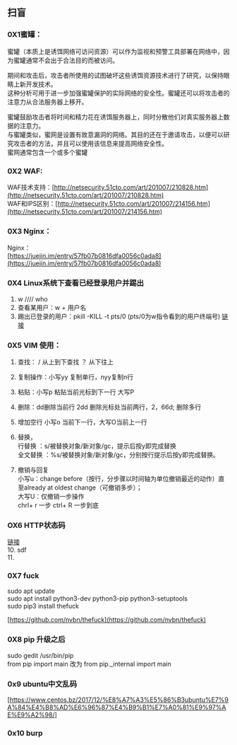 ## 扫盲

### 0X1蜜罐：

蜜罐（本质上是诱饵网络可访问资源）可以作为监视和预警工具部署在网络中，因为蜜罐通常不会出于合法目的而被访问。

期间和攻击后，攻击者所使用的试图破坏这些诱饵资源技术进行了研究，以保持眼睛上新开发技术。  
这种分析可用于进一步加强蜜罐保护的实际网络的安全性。蜜罐还可以将攻击者的注意力从合法服务器上移开。

蜜罐鼓励攻击者将时间和精力花在诱饵服务器上，同时分散他们对真实服务器上数据的注意力。  
与蜜罐类似，蜜网是设置有故意漏洞的网络。其目的还在于邀请攻击，以便可以研究攻击者的方法，并且可以使用该信息来提高网络安全性。  
蜜网通常包含一个或多个蜜罐

### 0X2 WAF:

WAF技术支持：[http://netsecurity.51cto.com/art/201007/210828.htm](http://netsecurity.51cto.com/art/201007/210828.htm)  
WAF和IPS区别：[http://netsecurity.51cto.com/art/201007/214156.htm](http://netsecurity.51cto.com/art/201007/214156.htm)

### 0X3 Nginx：

Nginx：  
    [https://juejin.im/entry/57fb07b0816dfa0056c0ada8](https://juejin.im/entry/57fb07b0816dfa0056c0ada8)

### 0X4 Linux系统下查看已经登录用户并踢出

1. w   ////  who   
2. 查看某用户：w + 用户名
3. 踢出已登录的用户：pkill -KILL -t pts/0 \(pts/0为w指令看到的用户终端号\) [链接](https://blog.csdn.net/cloudeagle_bupt/article/details/9628779)

### 0X5 VIM 使用：

1. 查找：  /  从上到下查找 ？ 从下往上

2. 复制操作：小写yy 复制单行，nyy复制n行

3. 粘贴：小写p 粘贴当前光标到下一行 大写P

4. 删除：dd删除当前行 2dd 删除光标处当前两行，2，66d; 删除多行

5. 增加空行  小写o 当前下一行，大写O当前上一行

6. 替换，  
   行替换   ：s/被替换对象/新对象/gc，提示后按y即完成替换  
   全文替换 ：%s/被替换对象/新对象/gc，分别按行提示后按y即完成替换。

7. 撤销与回复  
    小写u：change before（按行，分步骤以时间轴为单位撤销最近的动作）直至already at oldest change（可撤销多步）；  
    大写U：仅撤销一步操作  
    chrl+ r 一步   ctrl+ R 一步到底

### OX6   HTTP状态码

[链接](https://www.cnblogs.com/starof/p/5035119.html)  
10. sdf  
11.

### 0X7 fuck

sudo apt update  
sudo apt install python3-dev python3-pip python3-setuptools  
sudo pip3 install thefuck

[https://github.com/nvbn/thefuck](https://github.com/nvbn/thefuck)

### 0X8 pip 升级之后

sudo gedit /usr/bin/pip  
from pip import main 改为 from pip.\_internal import main

### 0x9 ubuntu中文乱码

[https://www.centos.bz/2017/12/%E8%A7%A3%E5%86%B3ubuntu%E7%9A%84%E4%B8%AD%E6%96%87%E4%B9%B1%E7%A0%81%E9%97%AE%E9%A2%98/]

### 0x10 burp

[](https://www.xcnte.com/archives/426/)
